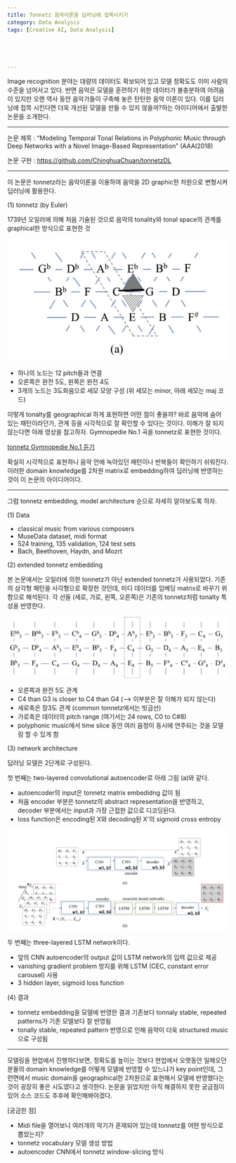 ```yaml
---
title: Tonnetz 음악이론을 딥러닝에 접목시키기
category: Data Analysis
tags: [Creative AI, Data Analysis]




---
```


Image recognition 분야는 대량의 데이터도 확보되어 있고 모델 정확도도 이미 사람의 수준을 넘어서고 있다. 반면 음악은 모델을 훈련하기 위한 데이터가 불충분하여 어려움이 있지만 오랜 역사 동안 음악가들이 구축해 놓은 탄탄한 음악 이론이 있다. 이를 딥러닝에 접목 시킨다면 더욱 개선된 모델을 만들 수 있지 않을까?하는 아이디어에서 출발한 논문을 소개한다. 

------

논문 제목 : “Modeling Temporal Tonal Relations in Polyphonic Music through Deep Networks with a Novel Image-Based Representation” (AAAI2018)

논문 구현 : https://github.com/ChinghuaChuan/tonnetzDL

------

이 논문은 tonnetz라는 음악이론을 이용하여 음악을 2D graphic한 차원으로 변형시켜 딥러닝에 활용한다.

(1) tonnetz (by Euler)

1739년 오일러에 의해 처음 기술된 것으로 음악의 tonality와 tonal space의 관계를 graphical한 방식으로 표현한 것

![png](/assets/img/Euler_tonnetz.png)

- 하나의 노드는 12 pitch들과 연결
- 오른쪽은 완전 5도, 왼쪽은 완전 4도
- 3개의 노드는 3도화음으로 세모 모양 구성 (위 세모는 minor, 아래 세모는 maj 코드)

이렇게 tonalty를 geographical 하게 표현하면 어떤 점이 좋을까? 바로 음악에 숨어 있는 패턴이라던가, 관계 등을 시각적으로 잘 확인할 수 있다는 것이다. 이해가 잘 되지 않는다면 아래 영상을 참고하자. Gymnopedie No.1 곡을 tonnetz로 표현한 것이다. 

[tonnetz Gymnopedie No.1 듣기](https://www.youtube.com/watch?v=nidHgLA2UB0)

확실히 시각적으로 표현하니 음악 안에 녹아있던 패턴이나 반복들이 확인하기 쉬워진다. 이러한 domain knowledge를 2차원 matrix로 embedding하여 딥러닝에 반영하는 것이 이 논문의 아이디어이다.

------

그럼 tonnetz embedding, model architecture 순으로 자세히 알아보도록 하자.

(1) Data

- classical music from various composers
- MuseData dataset, midi format
- 524 training, 135 validation, 124 test sets
- Bach, Beethoven, Haydn, and Mozrt

(2) extended tonnetz embedding

본 논문에서는 오일러에 의한 tonnetz가 아닌 extended tonnetz가 사용되었다. 기존의 삼각형 패턴을 사각형으로 확장한 것인데, 미디 데이터를 임베딩 matrix로 바꾸기 위함으로 해석된다. 각 선들 (세로, 가로, 왼쪽, 오른쪽)은 기존의 tonnetz처럼 tonalty 특성을 반영한다.

![png](/assets/img/extended_tonnetz.png)

- 오른쪽과 완전 5도 관계
- C4 than G3 is closer to C4 than G4 (--> 이부분은 잘 이해가 되지 않는다)
- 세로축은 장3도 관계 (common tonnetz에서는 빗금선)
- 가로축은 데이터의 pitch range (여기서는 24 rows, C0 to C#8)
- polyphonic music에서 time slice 동안 여러 음정이 동시에 연주되는 것을 모델링 할 수 있게 함

(3) network architecture

딥러닝 모델은 2단계로 구성된다. 

첫 번째는 two-layered convolutional autoencoder로 아래 그림 (a)와 같다.

- autoencoder의 input은 tonnetz matrix embedidng 값이 됨
- 처음 encoder 부분은 tonnetz의 abstract representation을 반영하고, decoder 부분에서는 input과 가장 근접한 값으로 디코딩된다.
- loss function은 encoding된 X와 decoding된 X'의 sigmoid cross entropy

![png](/assets/img/tonnetz_network.png)

두 번째는 three-layered LSTM network이다.

- 앞의 CNN autoencoder의 output 값이 LSTM network의 입력 값으로 제공
- vanishing gradient problem 방지를 위해 LSTM (CEC, constant error carousel) 사용
- 3 hidden layer, sigmoid loss function

(4) 결과

- tonnetz embedding을 모델에 반영한 결과 기존보다 tonnaly stable, repeated patterns가 기존 모델보다 잘 반영됨
- tonally stable, repeated pattern 반영으로 인해 음악이 더욱 structured music으로 구성됨

------

모델링을 현업에서 진행하다보면, 정확도를 높이는 것보다 현업에서 오랫동안 일해오던 분들의 domain knowledge를 어떻게 모델에 반영할 수 있느냐가 key point인데, 그런면에서 music domain을 geographical한 2차원으로 표현해서 모델에 반영했다는 것이 굉장히 좋은 시도였다고 생각한다. 논문을 읽었지만 아직 해결하지 못한 궁금점이 있어 소스 코드도 추후에 확인해봐야겠다.

[궁금한 점]

- Midi file을 열어보니 여러개의 악기가 혼재되어 있는데 tonnetz를 어떤 방식으로 뽑았는지?
- tonnetz vocabulary 모델 생성 방법
- autoencoder CNN에서 tonnetz window-slicing 방식